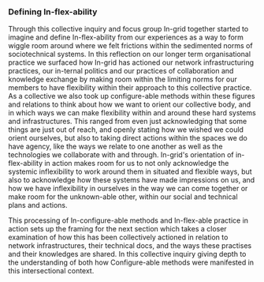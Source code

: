 ### Defining In-flex-ability

Through this collective inquiry and focus group In-grid together started to imagine and define In-flex-ability from our experiences as a way to form wiggle room around where we felt frictions within the sedimented norms of sociotechnical systems. In this reflection on our longer term organisational practice we surfaced how In-grid has actioned our network infrastructuring practices, our in-ternal politics and our practices of collaboration and knowledge exchange by making room within the limiting norms for our members to have flexibility within their approach to this collective practice. As a collective we also took up configure-able methods within these figures and relations to think about how we want to orient our collective body, and in which ways we can make flexibility within and around these hard systems and infrastructures. This ranged from even just acknowledging that some things are just out of reach, and openly stating how we wished we could orient ourselves, but also to taking direct actions within the spaces we do have agency, like the ways we relate to one another as well as the technologies we collaborate with and through. In-grid's orientation of in-flex-ability in action makes room for us to not only acknowledge the systemic inflexibility to work around them in situated and flexible ways, but also to acknowledge how these systems have made impressions on us, and how we have inflexibility in ourselves in the way we can come together or make room for the unknown-able other, within our social and technical plans and actions.

This processing of In-configure-able methods and In-flex-able practice in action sets up the framing for the next section which takes a closer examination of how this has been collectively actioned in relation to network infrastructures, their technical docs, and the ways these practises and their knowledges are shared. In this collective inquiry giving depth to the understanding of both how Configure-able methods were manifested in this intersectional context.

